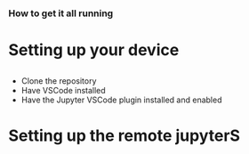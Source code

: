 ### How to get it all running
# Setting up your device
## 
- Clone the repository
- Have VSCode installed
- Have the Jupyter VSCode plugin installed and enabled

# Setting up the remote jupyterS